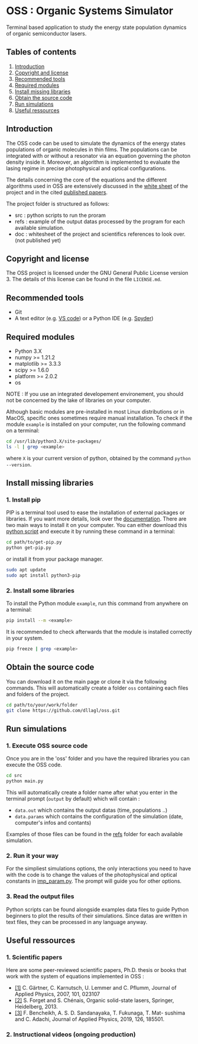# OSS : Organic Systems Simulator

Terminal based application to study the energy state population dynamics of organic semiconductor lasers.

## Tables of contents
1. [Introduction](#introduction)
2. [Copyright and license](#copyright-and--license)
3. [Recommended tools](#recommended-tools)
4. [Required modules](#required-modules)
5. [Install missing libraries](#install-missing-libraries)
6. [Obtain the source code](#Obtain-the-source-code)
7. [Run simulations](#run-simulations) 
8. [Useful ressources](#useful-ressources)


## Introduction 
The OSS code can be used to simulate the dynamics of the energy states populations of organic molecules in thin films. The populations can be integrated with or without a resonator via an equation governing the photon density inside it.
Moreover, an algorithm is implemented to evaluate the lasing regime in precise photophysical and optical configurations. 

The details concerning the core of the equations and the different algorithms used in OSS are extensively discussed in the [white sheet](doc/whitesheet.pdf) of the project and in the cited [published papers](#useful-ressources).

The project folder is structured as follows:
- src : python scripts to run the proram
- refs : example of the output datas processed by the program for each available simulation.
- doc : whitesheet of the project and scientifics references to look over. (not published yet)

## Copyright and license
The OSS project is licensed under the GNU General Public License version 3. The details of this license can be found in the file `LICENSE.md`.


## Recommended tools

- Git
- A text editor (e.g. [VS code](https://code.visualstudio.com/)) or a Python IDE (e.g. [Spyder](https://www.spyder-ide.org/))

## Required modules
- Python 3.X
- numpy >= 1.21.2
- matplotlib >= 3.3.3
- scipy >= 1.6.0
- platform >= 2.0.2
- os 

NOTE : If you use an integrated developement environement, you should not be concerned by the lake of libraries on your computer. 

Although basic modules are pre-installed in most Linux distributions or in MacOS, specific ones sometimes require manual installation.
To check if the module `example` is installed on your computer, run the following command on a terminal:
```bash
cd /usr/lib/python3.X/site-packages/
ls -l | grep <example>
```
where `X` is your current version of python, obtained by the command `python --version`.

## Install missing libraries

### 1. Install pip 

PIP is a terminal tool used to ease the installation of external packages or libraries. If you want more details, look over the [documentation](https://docs.python.org/fr/3.6/installing/index.html).
There are two main ways to install it on your computer. You can either download this [python script](https://bootstrap.pypa.io/get-pip.py) and execute it by running these command in a terminal:

```bash
cd path/to/get-pip.py
python get-pip.py
```
or install it from your package manager. 
```bash
sudo apt update 
sudo apt install python3-pip
```

### 2. Install some libraries 
To install the Python module `example`, run this command from anywhere on a terminal:
```bash 
pip install --m <example> 
```

It is recommended to check afterwards that the module is installed correctly in your system.
```bash
pip freeze | grep <example>
```


## Obtain the source code 
You can download it on the main page or clone it via the following commands. This will automatically create a folder `oss` containing each files and folders of the project.
```bash 
cd path/to/your/work/folder
git clone https://github.com/dllagl/oss.git
```

## Run simulations 

### 1. Execute OSS source code

Once you are in the 'oss' folder and you have the required libraries you can execute the OSS code. 
```bash 
cd src
python main.py 
```

This will automatically create a folder name after what you enter in the terminal prompt (`output` by default) which will contain : 
-  `data.out` which contains the output datas (time, populations ..)
- `data.params` which contains the configuration of the simulation (date, computer's infos and contants)

Examples of those files can be found in the [refs](refs) folder for each available simulation.

### 2. Run it your way

For the simpliest simulations options, the only interactions you need to have with the code is to change the values of the photophysical and optical constants in [imp_param.py](src/imp_param.py).
The prompt will guide you for other options.


### 3. Read the output files 

Python scripts can be found alongside examples data files to guide Python beginners to plot the results of their simulations. 
Since datas are written in text files, they can be processed in any language anyway.


## Useful ressources

### 1. Scientific papers

Here are some peer-reviewed scientific papers, Ph.D. thesis or books that work with the system of equations implemented in OSS : 
- [[1]](https://doi.org/10.1063/1.2425003) C. Gärtner, C. Karnutsch, U. Lemmer and C. Pflumm, Journal
of Applied Physics, 2007, 101, 023107
- [[2]](https://link.springer.com/book/10.1007/978-3-642-36705-2) S. Forget and S. Chénais, Organic solid-state lasers, Springer,
Heidelberg, 2013.
- [[3]](https://doi.org/10.1063/1.5121485) F. Bencheikh, A. S. D. Sandanayaka, T. Fukunaga, T. Mat-
sushima and C. Adachi, Journal of Applied Physics, 2019, 126, 185501.


### 2. Instructional videos (ongoing production)

<!-- In order to help new users to get the most out of OSS, a few videos have been recorded.
- Windows :
- UNIX :  -->
